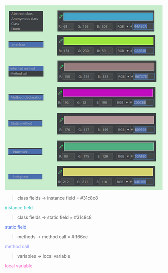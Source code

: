 ![](../images/keysColor.jpg)

> class fields -> instance field = #31c8c8

<font color='#31c8c8'>instance field</font>

> class fields -> static field = #31c8c8

<font color='#4266E8'>static field</font>

> methods -> method call = #ff66cc

<font color='#9999FF'>method call</font>


> variables -> local variable


<font color='#FF66CC'>local variable</font>
